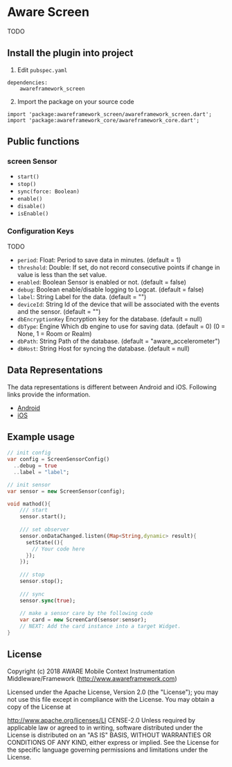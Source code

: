 # Aware Screen

TODO

## Install the plugin into project
1. Edit `pubspec.yaml`
```
dependencies:
    awareframework_screen
```

2. Import the package on your source code
```
import 'package:awareframework_screen/awareframework_screen.dart';
import 'package:awareframework_core/awareframework_core.dart';
```

## Public functions
### screen Sensor
- `start()`
- `stop()` 
- `sync(force: Boolean)`
- `enable()`
- `disable()`
- `isEnable()`

### Configuration Keys
TODO
- `period`: Float: Period to save data in minutes. (default = 1)
- `threshold`: Double: If set, do not record consecutive points if change in value is less than the set value.
- `enabled`: Boolean Sensor is enabled or not. (default = false)
- `debug`: Boolean enable/disable logging to Logcat. (default = false)
- `label`: String Label for the data. (default = "")
- `deviceId`: String Id of the device that will be associated with the events and the sensor. (default = "")
- `dbEncryptionKey` Encryption key for the database. (default = null)
- `dbType`: Engine Which db engine to use for saving data. (default = 0) (0 = None, 1 = Room or Realm)
- `dbPath`: String Path of the database. (default = "aware_accelerometer")
- `dbHost`: String Host for syncing the database. (default = null)

## Data Representations
The data representations is different between Android and iOS. Following links provide the information.
- [Android](https://github.com/awareframework/com.awareframework.android.sensor.screen)
- [iOS](https://github.com/awareframework/com.awareframework.ios.sensor.screen)

## Example usage
```dart
// init config
var config = ScreenSensorConfig()
  ..debug = true
  ..label = "label";

// init sensor
var sensor = new ScreenSensor(config);

void mathod(){
    /// start 
    sensor.start();
    
    /// set observer
    sensor.onDataChanged.listen((Map<String,dynamic> result){
      setState((){
        // Your code here
      });
    });
    
    /// stop
    sensor.stop();
    
    /// sync
    sensor.sync(true);  
    
    // make a sensor care by the following code
    var card = new ScreenCard(sensor:sensor);
    // NEXT: Add the card instance into a target Widget.
}

```

## License
Copyright (c) 2018 AWARE Mobile Context Instrumentation Middleware/Framework (http://www.awareframework.com)

Licensed under the Apache License, Version 2.0 (the "License"); you may not use this file except in compliance with the License. You may obtain a copy of the License at

http://www.apache.org/licenses/LI
CENSE-2.0 Unless required by applicable law or agreed to in writing, software distributed under the License is distributed on an "AS IS" BASIS, WITHOUT WARRANTIES OR CONDITIONS OF ANY KIND, either express or implied. See the License for the specific language governing permissions and limitations under the License.
